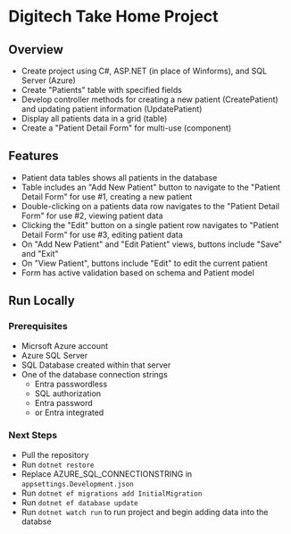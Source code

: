 # Digitech Take Home Project

## Overview
- Create project using C#, ASP.NET (in place of Winforms), and SQL Server (Azure)
- Create "Patients" table with specified fields
- Develop controller methods for creating a new patient (CreatePatient) and updating patient information (UpdatePatient)
- Display all patients data in a grid (table)
- Create a "Patient Detail Form" for multi-use (component)

## Features
- Patient data tables shows all patients in the database
- Table includes an "Add New Patient" button to navigate to the "Patient Detail Form" for use #1, creating a new patient
- Double-clicking on a patients data row navigates to the "Patient Detail Form" for use #2, viewing patient data
- Clicking the "Edit" button on a single patient row navigates to "Patient Detail Form" for use #3, editing patient data
- On "Add New Patient" and "Edit Patient" views, buttons include "Save" and "Exit"
- On "View Patient", buttons include "Edit" to edit the current patient
- Form has active validation based on schema and Patient model


## Run Locally
### Prerequisites
- Micrsoft Azure account
- Azure SQL Server
- SQL Database created within that server
- One of the database connection strings
    - Entra passwordless
    - SQL authorization
    - Entra password
    - or Entra integrated

### Next Steps
- Pull the repository
- Run `dotnet restore`
- Replace AZURE_SQL_CONNECTIONSTRING in `appsettings.Development.json`
- Run `dotnet ef migrations add InitialMigration`
- Run `dotnet ef database update`
- Run `dotnet watch run` to run project and begin adding data into the databse
